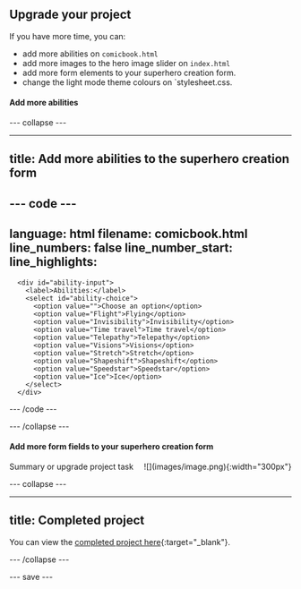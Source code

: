 ## Upgrade your project

If you have more time, you can: 

+ add more abilities on `comicbook.html`
+ add more images to the hero image slider on `index.html`
+ add more form elements to your superhero creation form.
+ change the light mode theme colours on `stylesheet.css.

#### Add more abilities 

--- collapse ---

---
title: Add more abilities to the superhero creation form
---

--- code ---
---
language: html
filename: comicbook.html
line_numbers: false
line_number_start: 
line_highlights: 
---

      <div id="ability-input">
        <label>Abilities:</label>
        <select id="ability-choice">
          <option value="">Choose an option</option>
          <option value="Flight">Flying</option>
          <option value="Invisibility">Invisibility</option>
          <option value="Time travel">Time travel</option>
          <option value="Telepathy">Telepathy</option>
          <option value="Visions">Visions</option>
          <option value="Stretch">Stretch</option>
          <option value="Shapeshift">Shapeshift</option>
          <option value="Speedstar">Speedstar</option>
          <option value="Ice">Ice</option>
        </select>
      </div>

--- /code ---

--- /collapse ---

#### Add more form fields to your superhero creation form



<div style="display: flex; flex-wrap: wrap">
<div style="flex-basis: 200px; flex-grow: 1; margin-right: 15px;">
Summary or upgrade project task
</div>
<div>
![](images/image.png){:width="300px"}
</div>
</div>

--- collapse ---

---
title: Completed project
---

You can view the [completed project here](https://scratch.mit.edu/projects/485673032/){:target="_blank"}.

--- /collapse ---

--- save ---